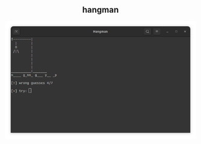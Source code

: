 <h2 align="center">hangman</h2>

![](https://raw.githubusercontent.com/bubblxs/hangman/main/.github/screenshot.png)
